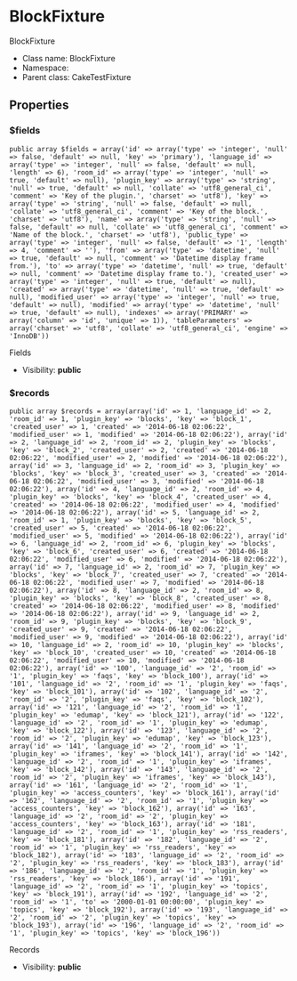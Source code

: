 BlockFixture
===============

BlockFixture




* Class name: BlockFixture
* Namespace: 
* Parent class: CakeTestFixture





Properties
----------


### $fields

    public array $fields = array('id' => array('type' => 'integer', 'null' => false, 'default' => null, 'key' => 'primary'), 'language_id' => array('type' => 'integer', 'null' => false, 'default' => null, 'length' => 6), 'room_id' => array('type' => 'integer', 'null' => true, 'default' => null), 'plugin_key' => array('type' => 'string', 'null' => true, 'default' => null, 'collate' => 'utf8_general_ci', 'comment' => 'Key of the plugin.', 'charset' => 'utf8'), 'key' => array('type' => 'string', 'null' => false, 'default' => null, 'collate' => 'utf8_general_ci', 'comment' => 'Key of the block.', 'charset' => 'utf8'), 'name' => array('type' => 'string', 'null' => false, 'default' => null, 'collate' => 'utf8_general_ci', 'comment' => 'Name of the block.', 'charset' => 'utf8'), 'public_type' => array('type' => 'integer', 'null' => false, 'default' => '1', 'length' => 4, 'comment' => ''), 'from' => array('type' => 'datetime', 'null' => true, 'default' => null, 'comment' => 'Datetime display frame from.'), 'to' => array('type' => 'datetime', 'null' => true, 'default' => null, 'comment' => 'Datetime display frame to.'), 'created_user' => array('type' => 'integer', 'null' => true, 'default' => null), 'created' => array('type' => 'datetime', 'null' => true, 'default' => null), 'modified_user' => array('type' => 'integer', 'null' => true, 'default' => null), 'modified' => array('type' => 'datetime', 'null' => true, 'default' => null), 'indexes' => array('PRIMARY' => array('column' => 'id', 'unique' => 1)), 'tableParameters' => array('charset' => 'utf8', 'collate' => 'utf8_general_ci', 'engine' => 'InnoDB'))

Fields



* Visibility: **public**


### $records

    public array $records = array(array('id' => 1, 'language_id' => 2, 'room_id' => 1, 'plugin_key' => 'blocks', 'key' => 'block_1', 'created_user' => 1, 'created' => '2014-06-18 02:06:22', 'modified_user' => 1, 'modified' => '2014-06-18 02:06:22'), array('id' => 2, 'language_id' => 2, 'room_id' => 2, 'plugin_key' => 'blocks', 'key' => 'block_2', 'created_user' => 2, 'created' => '2014-06-18 02:06:22', 'modified_user' => 2, 'modified' => '2014-06-18 02:06:22'), array('id' => 3, 'language_id' => 2, 'room_id' => 3, 'plugin_key' => 'blocks', 'key' => 'block_3', 'created_user' => 3, 'created' => '2014-06-18 02:06:22', 'modified_user' => 3, 'modified' => '2014-06-18 02:06:22'), array('id' => 4, 'language_id' => 2, 'room_id' => 4, 'plugin_key' => 'blocks', 'key' => 'block_4', 'created_user' => 4, 'created' => '2014-06-18 02:06:22', 'modified_user' => 4, 'modified' => '2014-06-18 02:06:22'), array('id' => 5, 'language_id' => 2, 'room_id' => 1, 'plugin_key' => 'blocks', 'key' => 'block_5', 'created_user' => 5, 'created' => '2014-06-18 02:06:22', 'modified_user' => 5, 'modified' => '2014-06-18 02:06:22'), array('id' => 6, 'language_id' => 2, 'room_id' => 6, 'plugin_key' => 'blocks', 'key' => 'block_6', 'created_user' => 6, 'created' => '2014-06-18 02:06:22', 'modified_user' => 6, 'modified' => '2014-06-18 02:06:22'), array('id' => 7, 'language_id' => 2, 'room_id' => 7, 'plugin_key' => 'blocks', 'key' => 'block_7', 'created_user' => 7, 'created' => '2014-06-18 02:06:22', 'modified_user' => 7, 'modified' => '2014-06-18 02:06:22'), array('id' => 8, 'language_id' => 2, 'room_id' => 8, 'plugin_key' => 'blocks', 'key' => 'block_8', 'created_user' => 8, 'created' => '2014-06-18 02:06:22', 'modified_user' => 8, 'modified' => '2014-06-18 02:06:22'), array('id' => 9, 'language_id' => 2, 'room_id' => 9, 'plugin_key' => 'blocks', 'key' => 'block_9', 'created_user' => 9, 'created' => '2014-06-18 02:06:22', 'modified_user' => 9, 'modified' => '2014-06-18 02:06:22'), array('id' => 10, 'language_id' => 2, 'room_id' => 10, 'plugin_key' => 'blocks', 'key' => 'block_10', 'created_user' => 10, 'created' => '2014-06-18 02:06:22', 'modified_user' => 10, 'modified' => '2014-06-18 02:06:22'), array('id' => '100', 'language_id' => '2', 'room_id' => '1', 'plugin_key' => 'faqs', 'key' => 'block_100'), array('id' => '101', 'language_id' => '2', 'room_id' => '1', 'plugin_key' => 'faqs', 'key' => 'block_101'), array('id' => '102', 'language_id' => '2', 'room_id' => '2', 'plugin_key' => 'faqs', 'key' => 'block_102'), array('id' => '121', 'language_id' => '2', 'room_id' => '1', 'plugin_key' => 'edumap', 'key' => 'block_121'), array('id' => '122', 'language_id' => '2', 'room_id' => '1', 'plugin_key' => 'edumap', 'key' => 'block_122'), array('id' => '123', 'language_id' => '2', 'room_id' => '2', 'plugin_key' => 'edumap', 'key' => 'block_123'), array('id' => '141', 'language_id' => '2', 'room_id' => '1', 'plugin_key' => 'iframes', 'key' => 'block_141'), array('id' => '142', 'language_id' => '2', 'room_id' => '1', 'plugin_key' => 'iframes', 'key' => 'block_142'), array('id' => '143', 'language_id' => '2', 'room_id' => '2', 'plugin_key' => 'iframes', 'key' => 'block_143'), array('id' => '161', 'language_id' => '2', 'room_id' => '1', 'plugin_key' => 'access_counters', 'key' => 'block_161'), array('id' => '162', 'language_id' => '2', 'room_id' => '1', 'plugin_key' => 'access_counters', 'key' => 'block_162'), array('id' => '163', 'language_id' => '2', 'room_id' => '2', 'plugin_key' => 'access_counters', 'key' => 'block_163'), array('id' => '181', 'language_id' => '2', 'room_id' => '1', 'plugin_key' => 'rss_readers', 'key' => 'block_181'), array('id' => '182', 'language_id' => '2', 'room_id' => '1', 'plugin_key' => 'rss_readers', 'key' => 'block_182'), array('id' => '183', 'language_id' => '2', 'room_id' => '2', 'plugin_key' => 'rss_readers', 'key' => 'block_183'), array('id' => '186', 'language_id' => '2', 'room_id' => '1', 'plugin_key' => 'rss_readers', 'key' => 'block_186'), array('id' => '191', 'language_id' => '2', 'room_id' => '1', 'plugin_key' => 'topics', 'key' => 'block_191'), array('id' => '192', 'language_id' => '2', 'room_id' => '1', 'to' => '2000-01-01 00:00:00', 'plugin_key' => 'topics', 'key' => 'block_192'), array('id' => '193', 'language_id' => '2', 'room_id' => '2', 'plugin_key' => 'topics', 'key' => 'block_193'), array('id' => '196', 'language_id' => '2', 'room_id' => '1', 'plugin_key' => 'topics', 'key' => 'block_196'))

Records



* Visibility: **public**




